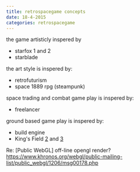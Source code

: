 ```yaml
---
title: retrospacegame concepts
date: 18-4-2015
categories: retrospacegame
---
```


the game artisticly inspered by 

* starfox 1 and 2
* starblade

the art style is inspered by:

* retrofuturism
* space 1889 rpg (steampunk)

space trading and combat game play is inspered by:

* freelancer

ground based game play is inspered by:

* build engine
* King's Field [2](https://en.wikipedia.org/wiki/King%27s_Field_II) and [3](https://en.wikipedia.org/wiki/King%27s_Field_III)



Re: [Public WebGL] off-line opengl render?
https://www.khronos.org/webgl/public-mailing-list/public_webgl/1206/msg00178.php
